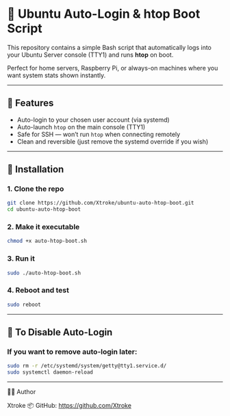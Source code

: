 # 🧠 Ubuntu Auto-Login & htop Boot Script

This repository contains a simple Bash script that automatically logs into your Ubuntu Server console (TTY1) and runs **htop** on boot.

Perfect for home servers, Raspberry Pi, or always-on machines where you want system stats shown instantly.

---

## 🚀 Features
- Auto-login to your chosen user account (via systemd)
- Auto-launch `htop` on the main console (TTY1)
- Safe for SSH — won’t run `htop` when connecting remotely
- Clean and reversible (just remove the systemd override if you wish)

---

## 🧩 Installation

### 1. Clone the repo
```bash
git clone https://github.com/Xtroke/ubuntu-auto-htop-boot.git
cd ubuntu-auto-htop-boot
```
### 2. Make it executable
```bash
chmod +x auto-htop-boot.sh
```
### 3. Run it
```bash
sudo ./auto-htop-boot.sh
```
### 4. Reboot and test
```bash
sudo reboot
```

---

## 🔧 To Disable Auto-Login

### If you want to remove auto-login later:
```bash
sudo rm -r /etc/systemd/system/getty@tty1.service.d/
sudo systemctl daemon-reload
```

---

🧑‍💻 Author

Xtroke
📦 GitHub: https://github.com/Xtroke
